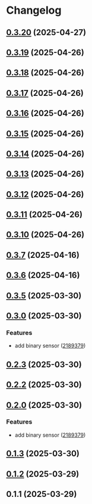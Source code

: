 # Changelog

## [0.3.20](https://github.com/DanielHabenicht/OSHome/compare/v0.3.19...oshome-mqtt-v0.3.20) (2025-04-27)

## [0.3.19](https://github.com/DanielHabenicht/OSHome/compare/v0.3.18...oshome-mqtt-v0.3.19) (2025-04-26)

## [0.3.18](https://github.com/DanielHabenicht/OSHome/compare/v0.3.17...oshome-mqtt-v0.3.18) (2025-04-26)

## [0.3.17](https://github.com/DanielHabenicht/OSHome/compare/v0.3.16...oshome-mqtt-v0.3.17) (2025-04-26)

## [0.3.16](https://github.com/DanielHabenicht/OSHome/compare/v0.3.15...oshome-mqtt-v0.3.16) (2025-04-26)

## [0.3.15](https://github.com/DanielHabenicht/OSHome/compare/v0.3.14...oshome-mqtt-v0.3.15) (2025-04-26)

## [0.3.14](https://github.com/DanielHabenicht/OSHome/compare/v0.3.13...oshome-mqtt-v0.3.14) (2025-04-26)

## [0.3.13](https://github.com/DanielHabenicht/OSHome/compare/v0.3.12...oshome-mqtt-v0.3.13) (2025-04-26)

## [0.3.12](https://github.com/DanielHabenicht/OSHome/compare/v0.3.11...oshome-mqtt-v0.3.12) (2025-04-26)

## [0.3.11](https://github.com/DanielHabenicht/OSHome/compare/v0.3.10...oshome-mqtt-v0.3.11) (2025-04-26)

## [0.3.10](https://github.com/DanielHabenicht/OSHome/compare/v0.3.7...oshome-mqtt-v0.3.10) (2025-04-26)

## [0.3.7](https://github.com/DanielHabenicht/OSHome/compare/v0.3.6...oshome-mqtt-v0.3.7) (2025-04-16)

## [0.3.6](https://github.com/DanielHabenicht/OSHome/compare/v0.3.5...oshome-mqtt-v0.3.6) (2025-04-16)

## [0.3.5](https://github.com/DanielHabenicht/OSHome/compare/v0.3.2...oshome-mqtt-v0.3.5) (2025-03-30)

## [0.3.0](https://github.com/DanielHabenicht/OSHome/compare/oshome-mqtt-v0.2.3...oshome-mqtt-v0.3.0) (2025-03-30)


### Features

* add binary sensor ([2189379](https://github.com/DanielHabenicht/OSHome/commit/218937924b6f09f8bd9962c373a12b567fdad079))

## [0.2.3](https://github.com/DanielHabenicht/OSHome/compare/v0.2.2...oshome-mqtt-v0.2.3) (2025-03-30)

## [0.2.2](https://github.com/DanielHabenicht/OSHome/compare/v0.2.0...oshome-mqtt-v0.2.2) (2025-03-30)

## [0.2.0](https://github.com/DanielHabenicht/OSHome/compare/v0.1.3...oshome-mqtt-v0.2.0) (2025-03-30)


### Features

* add binary sensor ([2189379](https://github.com/DanielHabenicht/OSHome/commit/218937924b6f09f8bd9962c373a12b567fdad079))

## [0.1.3](https://github.com/DanielHabenicht/OSHome/compare/oshome-mqtt-v0.1.2...oshome-mqtt-v0.1.3) (2025-03-30)

## [0.1.2](https://github.com/DanielHabenicht/OSHome/compare/oshome-mqtt-v0.1.1...oshome-mqtt-v0.1.2) (2025-03-29)

## 0.1.1 (2025-03-29)
